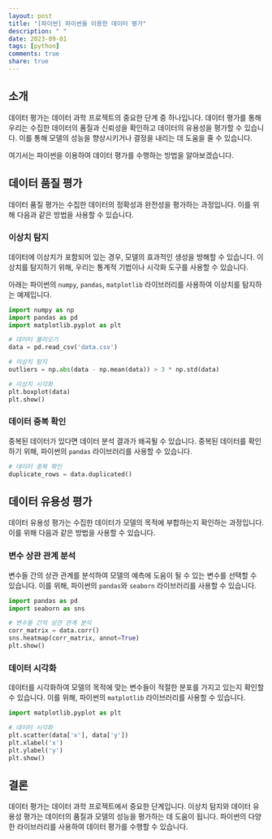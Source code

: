```yaml
---
layout: post
title: "[파이썬] 파이썬을 이용한 데이터 평가"
description: " "
date: 2023-09-01
tags: [python]
comments: true
share: true
---
```


## 소개
데이터 평가는 데이터 과학 프로젝트의 중요한 단계 중 하나입니다. 데이터 평가를 통해 우리는 수집한 데이터의 품질과 신뢰성을 확인하고 데이터의 유용성을 평가할 수 있습니다. 이를 통해 모델의 성능을 향상시키거나 결정을 내리는 데 도움을 줄 수 있습니다.

여기서는 파이썬을 이용하여 데이터 평가를 수행하는 방법을 알아보겠습니다.

## 데이터 품질 평가
데이터 품질 평가는 수집한 데이터의 정확성과 완전성을 평가하는 과정입니다. 이를 위해 다음과 같은 방법을 사용할 수 있습니다.

### 이상치 탐지
데이터에 이상치가 포함되어 있는 경우, 모델의 효과적인 생성을 방해할 수 있습니다. 이상치를 탐지하기 위해, 우리는 통계적 기법이나 시각화 도구를 사용할 수 있습니다. 

아래는 파이썬의 `numpy`, `pandas`, `matplotlib` 라이브러리를 사용하여 이상치를 탐지하는 예제입니다.

```python
import numpy as np
import pandas as pd
import matplotlib.pyplot as plt

# 데이터 불러오기
data = pd.read_csv('data.csv')

# 이상치 탐지
outliers = np.abs(data - np.mean(data)) > 3 * np.std(data)

# 이상치 시각화
plt.boxplot(data)
plt.show()
```

### 데이터 중복 확인
중복된 데이터가 있다면 데이터 분석 결과가 왜곡될 수 있습니다. 중복된 데이터를 확인하기 위해, 파이썬의 `pandas` 라이브러리를 사용할 수 있습니다.

```python
# 데이터 중복 확인
duplicate_rows = data.duplicated()
```

## 데이터 유용성 평가
데이터 유용성 평가는 수집한 데이터가 모델의 목적에 부합하는지 확인하는 과정입니다. 이를 위해 다음과 같은 방법을 사용할 수 있습니다.

### 변수 상관 관계 분석
변수들 간의 상관 관계를 분석하여 모델의 예측에 도움이 될 수 있는 변수를 선택할 수 있습니다. 이를 위해, 파이썬의 `pandas`와 `seaborn` 라이브러리를 사용할 수 있습니다.

```python
import pandas as pd
import seaborn as sns

# 변수들 간의 상관 관계 분석
corr_matrix = data.corr()
sns.heatmap(corr_matrix, annot=True)
plt.show()
```

### 데이터 시각화
데이터를 시각화하여 모델의 목적에 맞는 변수들이 적절한 분포를 가지고 있는지 확인할 수 있습니다. 이를 위해, 파이썬의 `matplotlib` 라이브러리를 사용할 수 있습니다.

```python
import matplotlib.pyplot as plt

# 데이터 시각화
plt.scatter(data['x'], data['y'])
plt.xlabel('x')
plt.ylabel('y')
plt.show()
```

## 결론
데이터 평가는 데이터 과학 프로젝트에서 중요한 단계입니다. 이상치 탐지와 데이터 유용성 평가는 데이터의 품질과 모델의 성능을 평가하는 데 도움이 됩니다. 파이썬의 다양한 라이브러리를 사용하여 데이터 평가를 수행할 수 있습니다.